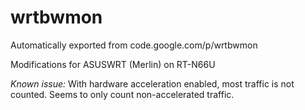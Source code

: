 # wrtbwmon
Automatically exported from code.google.com/p/wrtbwmon

Modifications for ASUSWRT (Merlin) on RT-N66U

_Known issue:_ With hardware acceleration enabled, most traffic is not counted. Seems to only count non-accelerated traffic.

